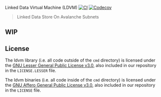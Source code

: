 Linked Data Virtual Machine (LDVM)
[![CI](https://github.com/ldclabs/ldvm/actions/workflows/ci.yml/badge.svg)](https://github.com/ldclabs/ldvm/actions?query=workflow%3Aci)
[![Codecov](https://codecov.io/gh/ldclabs/ldvm/branch/main/graph/badge.svg?token=H7FUKGVQIH)](https://codecov.io/gh/ldclabs/ldvm)

> Linked Data Store On Avalanche Subnets

## WIP

## License

The ldvm library (i.e. all code outside of the `cmd` directory) is licensed under the
[GNU Lesser General Public License v3.0](https://www.gnu.org/licenses/lgpl-3.0.html),
also included in our repository in the `LICENSE.LESSER` file.

The ldvm binaries (i.e. all code inside of the `cmd` directory) is licensed under the
[GNU Affero General Public License v3.0](https://www.gnu.org/licenses/agpl-3.0.html), also
included in our repository in the `LICENSE` file.

